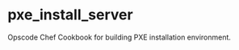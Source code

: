 pxe_install_server
==================

Opscode Chef Cookbook for building PXE installation environment.